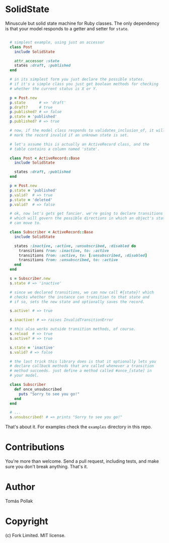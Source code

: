 SolidState
==========

Minuscule but solid state machine for Ruby classes. The only dependency is that your model responds to a getter and setter for `state`.

``` ruby

  # simplest example, using just an accessor
  class Post
    include SolidState

    attr_accessor :state
    states :draft, :published
  end

  # in its simplest form you just declare the possible states.
  # if it's a simple class you just get boolean methods for checking
  # whether the current status is X or Y.

  p = Post.new
  p.state      # => 'draft'
  p.draft?     # true
  p.published? # => false
  p.state = 'published'
  p.published? # => true

  # now, if the model class responds to validates_inclusion_of, it will
  # mark the record invalid if an unknown state is set.

  # let's assume this is actually an ActiveRecord class, and the
  # table contains a column named 'state'.

  class Post < ActiveRecord::Base
    include SolidState

    states :draft, :published
  end

  p = Post.new
  p.state = 'published'
  p.valid?  # => true
  p.state = 'deleted'
  p.valid?  # => false

  # ok, now let's gets get fancier. we're going to declare transitions
  # which will govern the possible directions in which an object's state
  # can move to.

  class Subscriber < ActiveRecord::Base
    include SolidState

    states :inactive, :active, :unsubscribed, :disabled do
      transitions from: :inactive, to: :active
      transitions from: :active, to: [:unsubscribed, :disabled]
      transitions from: :unsubscribed, to: :active
    end
  end

  s = Subscriber.new
  s.state # => 'inactive'

  # since we declared transitions, we can now call #{state}! which
  # checks whether the instance can transition to that state and
  # if so, sets the new state and optionally saves the record.

  s.active! # => true

  s.inactive! # => raises InvalidTransitionError

  # this also works outside transition methods, of course.
  s.reload  # => true
  s.active? # => true

  s.state = 'inactive'
  s.valid? # => false

  # the last trick this library does is that it optionally lets you
  # declare callback methods that are called whenever a transition
  # method succeeds. just define a method called #once_[state] in
  # your model.

  class Subscriber
    def once_unsubscribed
      puts "Sorry to see you go!"
    end
  end

  # ...
  s.unsubscribed! # => prints "Sorry to see you go!"
```

That's about it. For examples check the `examples` directory in this repo.

# Contributions

You're more than welcome. Send a pull request, including tests, and make sure you don't break anything. That's it.

# Author

Tomás Pollak

# Copyright

(c) Fork Limited. MIT license.
